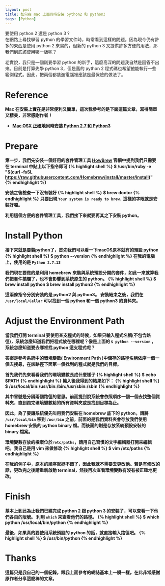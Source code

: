 ```yaml
---
layout: post
title: 如何在 mac 上面同時安裝 python2 和 python3
tags: [Python]
---
```


<div class="message">
要使用 python 2 還是 python 3 ?
</div>
在網路上尋找學習 python 的學習文件時，時常看到這樣的問題。因為現今仍有許多的東西是使用 python 2 來寫的，但新的 python 3 又提供許多方便的用法，那我們到底該使用哪一版呢？

老實說，我只是一個剛要學習 python 的新手，這麼高深的問題我自然是回答不出來。目前是打算先學 python 3，但是舊的 python 2 程式碼也希望他能執行一些範例程式。因此，把兩個都裝進電腦裡應該是最保險的做法了。

<!-- more -->

# <strong>Reference

Mac 在安裝上實在是非常便利又簡單，這次我參考的是下面這篇文章，寫得簡單又精美，非常感謝作者！
- [Mac OSX 正確地同時安裝 Python 2.7 和 Python3](https://stringpiggy.hpd.io/mac-osx-python3-dual-install/)

# <strong>Prepare

第一步，我們先安裝一個好用的套件管理工具 [HowBrew](https://brew.sh/index_zh-tw.html)
官網中提到我們只需要在 terminal 中貼上以下指令即可
{% highlight shell %}
$ /usr/bin/ruby -e "$(curl -fsSL https://raw.githubusercontent.com/Homebrew/install/master/install)"
{% endhighlight %}

安裝之後檢查一下沒有裝好
{% highlight shell %}
$ brew doctor
{% endhighlight %}
只要出現 `Your system is ready to brew.` 這樣的字眼就是安裝好囉。
 
利用這個方便的套件管理工具，我們接下來就要再其之下安裝 python。

# <strong>Install Python

接下來就是要裝python了，首先我們可以看一下macOS原本就有的預設 python
{% highlight shell %}
$ python --version
{% endhighlight %}
在我的電腦上，使用的是 `Python 2.7.13`

我們現在要做的是利用 homebrew 來裝與系統預設分開的套件，如此一來就算我們把套件搞爛了，也不會影響到系統原生的 python。
{% highlight shell %}
$ brew install python
$ brew install python3
{% endhighlight %}

這兩條指令分別安裝的是 python2 與 python3。
安裝結束之後，我們在 `/usr/local/Cellar` 可以找到一個 python 和一個 python3 的資料夾。

# <strong>Adjust the Environment Path

當我們打開 terminal 要使用某支程式的時候，如果只輸入程式名稱(不包含路徑)，系統怎麼知道我們把程式放在哪裡呢？像是上面的 `$ python --version` ，系統怎麼知道要去哪裡找 python 這支程式呢？
 
答案是參考系統中的環境變數( Environment Path )中儲存的路徑名稱依序一個一個去搜尋，在該路徑下面第一個找到的程式就是我們的目標。

首先我們先來看看我們的環境變數長成什麼樣子
{% highlight shell %}
$ echo $PATH
{% endhighlight %}
輸入後我得到的結果如下：
{% highlight shell %}
$ /usr/local/bin:/usr/bin:/bin:/usr/sbin:/sbin
{% endhighlight %}

其中冒號是分隔兩個路徑的意思。前面提到說系統會**依照順序**一個一個去找整個資料夾，直到跑完環境變數給的所有資料夾或是找到目標為止。
 
因此，為了要讓系統優先叫用我們安裝在 homebrew 底下的 python，請將 `/usr/local/bin` 移到 `/usr/bin` 之前，前面的是我們資料夾會存放我們使用 homebrew 安裝的 python binary 檔。而後面的則是存放系統預設安裝的 binary 檔案。
 
環境變數存放的檔案位於`/etc/paths`，請用自己習慣的文字編輯器打開來編輯吧。我自己是用 vim 來做修改
{% highlight shell %}
$ vim /etc/paths
{% endhighlight %}

在我的例子中，原本的順序就挺不錯了，因此我就不需要去更改他。若是有修改的話，更改完之後請重新啟動 terminal，然後再次查看環境變數有沒有被正確地更改。

# <strong>Finish

基本上到此為止我們已經完成 python 2 跟 python 3 的安裝了，可以查看一下他們各自的版號。
利用 `which` 來查看他們的路徑。
{% highlight shell %}
$ which python
/usr/local/bin/python
{% endhighlight %}

最後，如果真的要使用系統預設的 python 的話，就直接輸入路徑吧。
{% highlight shell %}
$ /usr/bin/python
{% endhighlight %}

# <strong>Thanks

這篇只是我自己的一個紀錄，跟我上面參考的網誌基本上一模一樣。在此非常感謝原作者分享這麼棒的文章。



